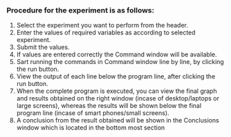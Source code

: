 ### Procedure for the experiment is as follows:

1. Select the experiment you want to perform from the header.
2. Enter the values of required variables as according to selected experiment.
3. Submit the values.
4. If values are entered correctly the Command window will be available.
5. Sart running the commands in Command window line by line, by clicking the run button.
6. View the output of each line below the program line, after clicking the run button.
7. When the complete program is executed, you can view the final graph and results obtained on the right window (incase of desktop/laptops or large screens), whereas the results will be shown below the final program line (incase of smart phones/small screens).
8. A conclusion from the result obtained will be shown in the Conclusions window which is located in the bottom most section
